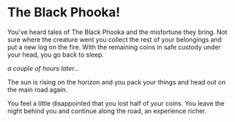 # The Black Phooka!

You've heard tales of The Black Phooka and the misfortune they bring. Not sure where the creature went you collect the rest of your belongings and put a new log on the fire. With the remaining coins in safe custody under your head, you go back to sleep.

_a couple of hours later..._

The sun is rising on the horizon and you pack your things and head out on the main road again.

You feel a little disappointed that you lost half of your coins. You leave the night behind you and continue along the road, an experience richer.
